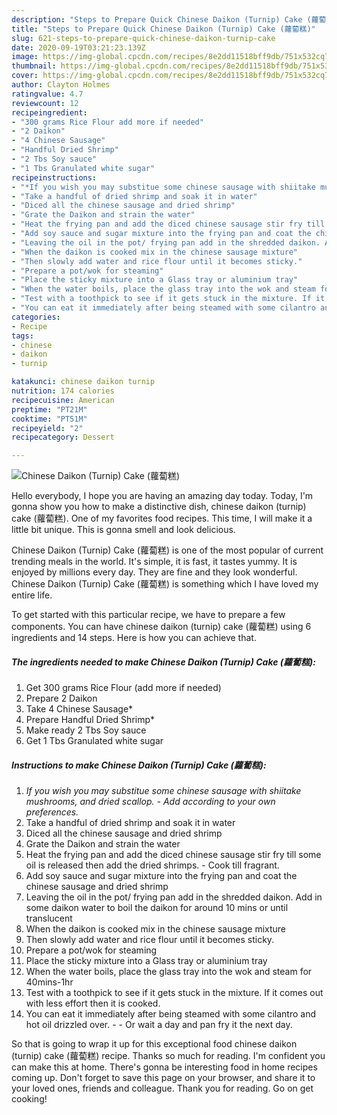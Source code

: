 ```yaml
---
description: "Steps to Prepare Quick Chinese Daikon (Turnip) Cake (蘿蔔糕)"
title: "Steps to Prepare Quick Chinese Daikon (Turnip) Cake (蘿蔔糕)"
slug: 621-steps-to-prepare-quick-chinese-daikon-turnip-cake
date: 2020-09-19T03:21:23.139Z
image: https://img-global.cpcdn.com/recipes/8e2dd11518bff9db/751x532cq70/chinese-daikon-turnip-cake-蘿蔔糕-recipe-main-photo.jpg
thumbnail: https://img-global.cpcdn.com/recipes/8e2dd11518bff9db/751x532cq70/chinese-daikon-turnip-cake-蘿蔔糕-recipe-main-photo.jpg
cover: https://img-global.cpcdn.com/recipes/8e2dd11518bff9db/751x532cq70/chinese-daikon-turnip-cake-蘿蔔糕-recipe-main-photo.jpg
author: Clayton Holmes
ratingvalue: 4.7
reviewcount: 12
recipeingredient:
- "300 grams Rice Flour add more if needed"
- "2 Daikon"
- "4 Chinese Sausage"
- "Handful Dried Shrimp"
- "2 Tbs Soy sauce"
- "1 Tbs Granulated white sugar"
recipeinstructions:
- "*If you wish you may substitue some chinese sausage with shiitake mushrooms, and dried scallop. Add according to your own preferences.*"
- "Take a handful of dried shrimp and soak it in water"
- "Diced all the chinese sausage and dried shrimp"
- "Grate the Daikon and strain the water"
- "Heat the frying pan and add the diced chinese sausage stir fry till some oil is released then add the dried shrimps. Cook till fragrant."
- "Add soy sauce and sugar mixture into the frying pan and coat the chinese sausage and dried shrimp"
- "Leaving the oil in the pot/ frying pan add in the shredded daikon. Add in some daikon water to boil the daikon for around 10 mins or until translucent"
- "When the daikon is cooked mix in the chinese sausage mixture"
- "Then slowly add water and rice flour until it becomes sticky."
- "Prepare a pot/wok for steaming"
- "Place the sticky mixture into a Glass tray or aluminium tray"
- "When the water boils, place the glass tray into the wok and steam for 40mins-1hr"
- "Test with a toothpick to see if it gets stuck in the mixture. If it comes out with less effort then it is cooked."
- "You can eat it immediately after being steamed with some cilantro and hot oil drizzled over.   Or wait a day and pan fry it the next day."
categories:
- Recipe
tags:
- chinese
- daikon
- turnip

katakunci: chinese daikon turnip 
nutrition: 174 calories
recipecuisine: American
preptime: "PT21M"
cooktime: "PT51M"
recipeyield: "2"
recipecategory: Dessert

---
```



![Chinese Daikon (Turnip) Cake (蘿蔔糕)](https://img-global.cpcdn.com/recipes/8e2dd11518bff9db/751x532cq70/chinese-daikon-turnip-cake-蘿蔔糕-recipe-main-photo.jpg)

Hello everybody, I hope you are having an amazing day today. Today, I'm gonna show you how to make a distinctive dish, chinese daikon (turnip) cake (蘿蔔糕). One of my favorites food recipes. This time, I will make it a little bit unique. This is gonna smell and look delicious.

Chinese Daikon (Turnip) Cake (蘿蔔糕) is one of the most popular of current trending meals in the world. It's simple, it is fast, it tastes yummy. It is enjoyed by millions every day. They are fine and they look wonderful. Chinese Daikon (Turnip) Cake (蘿蔔糕) is something which I have loved my entire life.




To get started with this particular recipe, we have to prepare a few components. You can have chinese daikon (turnip) cake (蘿蔔糕) using 6 ingredients and 14 steps. Here is how you can achieve that.

<!--inarticleads1-->

##### The ingredients needed to make Chinese Daikon (Turnip) Cake (蘿蔔糕):

1. Get 300 grams Rice Flour (add more if needed)
1. Prepare 2 Daikon
1. Take 4 Chinese Sausage*
1. Prepare Handful Dried Shrimp*
1. Make ready 2 Tbs Soy sauce
1. Get 1 Tbs Granulated white sugar




<!--inarticleads2-->

##### Instructions to make Chinese Daikon (Turnip) Cake (蘿蔔糕):

1. *If you wish you may substitue some chinese sausage with shiitake mushrooms, and dried scallop. - Add according to your own preferences.*
1. Take a handful of dried shrimp and soak it in water
1. Diced all the chinese sausage and dried shrimp
1. Grate the Daikon and strain the water
1. Heat the frying pan and add the diced chinese sausage stir fry till some oil is released then add the dried shrimps. - Cook till fragrant.
1. Add soy sauce and sugar mixture into the frying pan and coat the chinese sausage and dried shrimp
1. Leaving the oil in the pot/ frying pan add in the shredded daikon. Add in some daikon water to boil the daikon for around 10 mins or until translucent
1. When the daikon is cooked mix in the chinese sausage mixture
1. Then slowly add water and rice flour until it becomes sticky.
1. Prepare a pot/wok for steaming
1. Place the sticky mixture into a Glass tray or aluminium tray
1. When the water boils, place the glass tray into the wok and steam for 40mins-1hr
1. Test with a toothpick to see if it gets stuck in the mixture. If it comes out with less effort then it is cooked.
1. You can eat it immediately after being steamed with some cilantro and hot oil drizzled over.  -  - Or wait a day and pan fry it the next day.




So that is going to wrap it up for this exceptional food chinese daikon (turnip) cake (蘿蔔糕) recipe. Thanks so much for reading. I'm confident you can make this at home. There's gonna be interesting food in home recipes coming up. Don't forget to save this page on your browser, and share it to your loved ones, friends and colleague. Thank you for reading. Go on get cooking!

